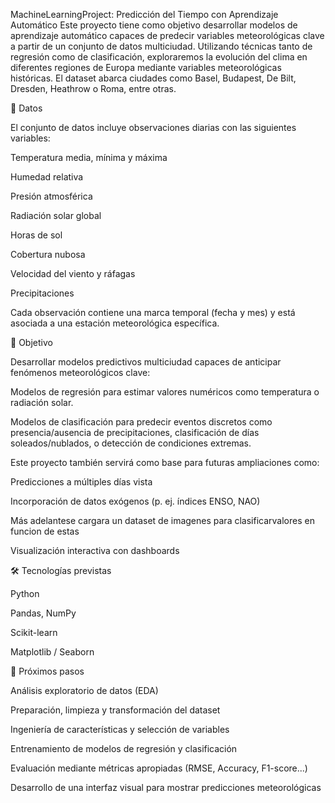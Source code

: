 MachineLearningProject: Predicción del Tiempo con Aprendizaje Automático
Este proyecto tiene como objetivo desarrollar modelos de aprendizaje automático capaces de predecir variables meteorológicas clave a partir de un conjunto de datos multiciudad. Utilizando técnicas tanto de regresión como de clasificación, exploraremos la evolución del clima en diferentes regiones de Europa mediante variables meteorológicas históricas. El dataset abarca ciudades como Basel, Budapest, De Bilt, Dresden, Heathrow o Roma, entre otras.

📁 Datos

El conjunto de datos incluye observaciones diarias con las siguientes variables:

Temperatura media, mínima y máxima

Humedad relativa

Presión atmosférica

Radiación solar global

Horas de sol

Cobertura nubosa

Velocidad del viento y ráfagas

Precipitaciones

Cada observación contiene una marca temporal (fecha y mes) y está asociada a una estación meteorológica específica.

🧠 Objetivo

Desarrollar modelos predictivos multiciudad capaces de anticipar fenómenos meteorológicos clave:

Modelos de regresión para estimar valores numéricos como temperatura o radiación solar.

Modelos de clasificación para predecir eventos discretos como presencia/ausencia de precipitaciones, clasificación de días soleados/nublados, o detección de condiciones extremas.

Este proyecto también servirá como base para futuras ampliaciones como:

Predicciones a múltiples días vista

Incorporación de datos exógenos (p. ej. índices ENSO, NAO)

Más adelantese cargara un dataset de imagenes para clasificarvalores en funcion de estas

Visualización interactiva con dashboards

🛠️ Tecnologías previstas

Python

Pandas, NumPy

Scikit-learn

Matplotlib / Seaborn


🚀 Próximos pasos

Análisis exploratorio de datos (EDA)

Preparación, limpieza y transformación del dataset

Ingeniería de características y selección de variables

Entrenamiento de modelos de regresión y clasificación

Evaluación mediante métricas apropiadas (RMSE, Accuracy, F1-score...)

Desarrollo de una interfaz visual para mostrar predicciones meteorológicas
